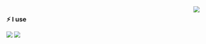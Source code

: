 <img src="https://github-readme-stats.vercel.app/api?username=iocdacc" align="right" />

### ⚡ I use

<img src="https://img.shields.io/badge/%20-vue-white?style=for-the-badge&logo=React"/>
<img src="https://img.shields.io/badge/%20-vue-white?style=for-the-badge&logo=Vue.js"/>
